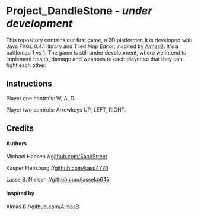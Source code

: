 # Project_DandleStone - *under development*

This repository contains our first game, a 2D platformer. It is developed with Java FXGL 0.4.1 library and Tiled Map Editor, inspired by [AlmasB.](http://www.github.com/AlmasB/)
It's a battlemap 1 vs 1. The game is still under development, where we intend to implement health, damage and weapons to each player so 
that they can fight each other.
## Instructions
Player one controls: W, A, D.

Player two controls: Arrowkeys UP, LEFT, RIGHT.

## Credits
#### Authors
Michael Hansen //[github.com/SaneStreet](http://www.github.com/SaneStreet/)

Kasper Flensburg //[github.com/kasp4770](http://www.github.com/kasp4770/)

Lasse B. Nielsen //[github.com/lasseko645](http://www.github.com/lasseko645/)

#### Inspired by
Almas B //[github.com/AlmasB](http://www.github.com/AlmasB/)

